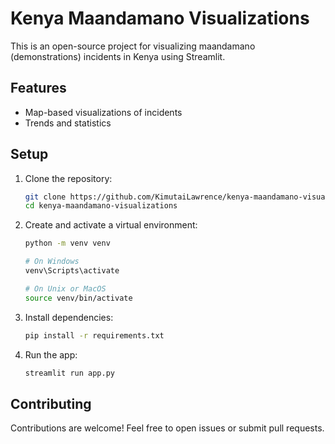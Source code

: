 # Kenya Maandamano Visualizations

This is an open-source project for visualizing maandamano (demonstrations) incidents in Kenya using Streamlit.

## Features

- Map-based visualizations of incidents
- Trends and statistics

## Setup

1. Clone the repository:
   ```bash
   git clone https://github.com/KimutaiLawrence/kenya-maandamano-visualizations.git
   cd kenya-maandamano-visualizations
   ```

2. Create and activate a virtual environment:
   ```bash
   python -m venv venv
   
   # On Windows
   venv\Scripts\activate
   
   # On Unix or MacOS
   source venv/bin/activate
   ```

3. Install dependencies:
   ```bash
   pip install -r requirements.txt
   ```

4. Run the app:
   ```bash
   streamlit run app.py
   ```

## Contributing

Contributions are welcome! Feel free to open issues or submit pull requests.

